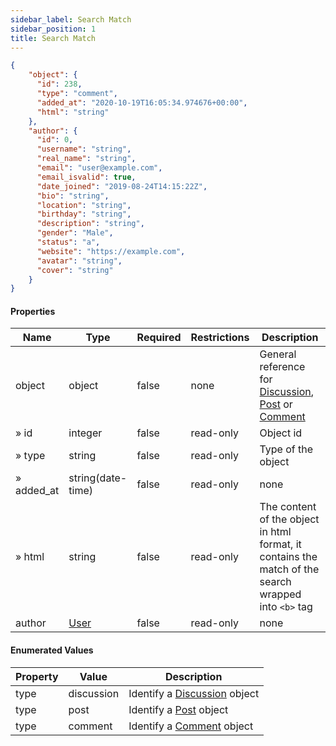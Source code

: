 ```yaml
---
sidebar_label: Search Match
sidebar_position: 1
title: Search Match
---
```


```json
{
    "object": {
      "id": 238,
      "type": "comment",
      "added_at": "2020-10-19T16:05:34.974676+00:00",
      "html": "string"
    },
    "author": {
      "id": 0,
      "username": "string",
      "real_name": "string",
      "email": "user@example.com",
      "email_isvalid": true,
      "date_joined": "2019-08-24T14:15:22Z",
      "bio": "string",
      "location": "string",
      "birthday": "string",
      "description": "string",
      "gender": "Male",
      "status": "a",
      "website": "https://example.com",
      "avatar": "string",
      "cover": "string"
    }
}

```

#### Properties

|Name|Type|Required|Restrictions|Description|
|---|---|---|---|---|
|object|object|false|none|General reference for [Discussion](/docs/apireference/v2/schemas/discussion), [Post](/docs/apireference/v2/schemas/post) or [Comment](/docs/apireference/v2/schemas/comment)|
|» id|integer|false|read-only|Object id|
|» type|string|false|read-only|Type of the object|
|» added_at|string(date-time)|false|read-only|none|
|» html|string|false|read-only|The content of the object in html format, it contains the match of the search wrapped into `<b>` tag|
|author|[User](/docs/apireference/v2/schemas/user)|false|read-only|none|

#### Enumerated Values

|Property|Value|Description|
|---|---|---|
|type|discussion|Identify a [Discussion](/docs/apireference/v2/schemas/discussion) object|
|type|post|Identify a [Post](/docs/apireference/v2/schemas/post) object|
|type|comment|Identify a [Comment](/docs/apireference/v2/schemas/comment) object|
